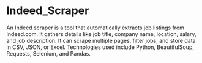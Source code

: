 # Indeed_Scraper
An Indeed scraper is a tool that automatically extracts job listings from Indeed.com. It gathers details like job title, company name, location, salary, and job description. It can scrape multiple pages, filter jobs, and store data in CSV, JSON, or Excel. Technologies used include Python, BeautifulSoup, Requests, Selenium, and Pandas.
